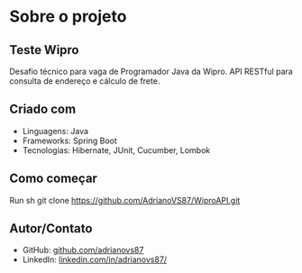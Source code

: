 # Sobre o projeto

## Teste Wipro

Desafio técnico para vaga de Programador Java da Wipro.
API RESTful para consulta de endereço e cálculo de frete.

## Criado com

- Linguagens: Java
- Frameworks: Spring Boot
- Tecnologias: Hibernate, JUnit, Cucumber, Lombok

## Como começar

Run
sh
   git clone https://github.com/AdrianoVS87/WiproAPI.git

## Autor/Contato

- GitHub: [github.com/adrianovs87](https://github.com/AdrianoVS87)
- LinkedIn: [linkedin.com/in/adrianovs87/](https://www.linkedin.com/in/adrianovs87/)

